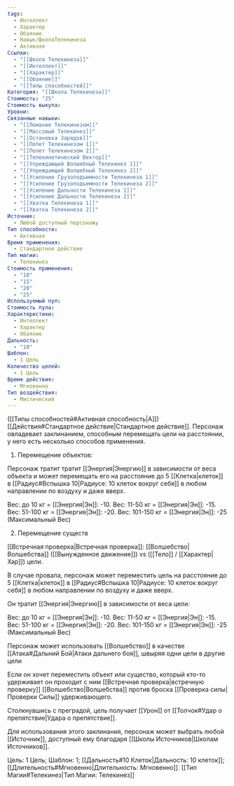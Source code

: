 ```yaml
---
tags:
  - Интеллект
  - Характер
  - Обаяние
  - Навык/ШколаТелекинеза
  - Активная
Ссылки:
  - "[[Школа Телекинеза]]"
  - "[[Интеллект]]"
  - "[[Характер]]"
  - "[[Обаяние]]"
  - "[[Типы способностей]]"
Категория: "[[Школа Телекинеза]]"
Стоимость: "25"
Стоимость выкупа: 
Уровни: 
Связанные навыки:
  - "[[Ломание Телекинезом]]"
  - "[[Массовый Телекинез]]"
  - "[[Остановка Зарядов]]"
  - "[[Полет Телекинезом 1]]"
  - "[[Полет Телекинезом 2]]"
  - "[[Телекинетический Вектор]]"
  - "[[Упреждающий Волшебный Телекинез 1]]"
  - "[[Упреждающий Волшебный Телекинез 2]]"
  - "[[Усиление Грузоподъемности Телекинеза 1]]"
  - "[[Усиление Грузоподъемности Телекинеза 2]]"
  - "[[Усиление Дальности Телекинеза 1]]"
  - "[[Усиление Дальности Телекинеза 2]]"
  - "[[Хватка Телекинеза 1]]"
  - "[[Хватка Телекинеза 2]]"
Источник:
  - Любой доступный персонажу
Тип способности:
  - Активная
Время применения:
  - Стандартное действие
Тип магии:
  - Телекинез
Стоимость применения:
  - "10"
  - "15"
  - "20"
  - "25"
Используемый пул: 
Стоимость пула: 
Характеристики:
  - Интеллект
  - Характер
  - Обаяние
Дальность:
  - "10"
Шаблон:
  - 1 Цель
Количество целей:
  - 1 Цель
Время действия:
  - Мгновенно
Тип воздействия:
  - Мистический
---
```

([[Типы способностей#Активная способность|А]]) [[Действия#Стандартное действие|Стандартное действие]]. Персонаж овладевает заклинанием, способным перемещать цели на расстоянии, у него есть несколько способов применения.

1. Перемещение объектов:

Персонаж тратит тратит [[Энергия|Энергию]] в зависимости от веса объекта и может перемещать его на расстояние до 5 [[Клетка|клеток]] в [[Радиус#Вспышка 10|Радиусе: 10 клеток вокруг себя]] в любом направлении по воздуху и даже вверх.

Вес: до 10 кг = [[Энергия|Эн]]: -10. 
Вес: 11-50 кг = [[Энергия|Эн]]: -15.
Вес: 51-100 кг =  [[Энергия|Эн]]: -20.
Вес: 101-150 кг = [[Энергия|Эн]]: -25 (Максимальный Вес)

2. Перемещение существ

 [[Встречная проверка|Встречная проверка]]: [[Волшебство|Волшебства]] ([[Вынужденное движение]]) vs ([[Тело]] / [[Характер|Хар]]) цели. 
 
В случае провала, персонаж может переместить цель на расстояние до 5 [[Клетка|клеток]] в [[Радиус#Вспышка 10|Радиусе: 10 клеток вокруг себя]] в любом направлении по воздуху и даже вверх. 

Он тратит [[Энергия|Энергию]] в зависимости от веса цели:

Вес: до 10 кг = [[Энергия|Эн]]: -10. 
Вес: 11-50 кг = [[Энергия|Эн]]: -15.
Вес: 51-100 кг =  [[Энергия|Эн]]: -20.
Вес: 101-150 кг = [[Энергия|Эн]]: -25 (Максимальный Вес)

Персонаж может использовать [[Волшебство]] в качестве [[Атака#Дальний Бой|Атаки дальнего боя]], швыряя одни цели в другие цели

Если он хочет переместить объект или существо, который кто-то удерживает он проходит с ним [[Встречная проверка|встречную проверку]] [[Волшебство|Волшебства]] против броска [[Проверка силы|Проверки Силы]] удерживающего. 

Столкнувшись с преградой, цель получает [[Урон]] от [[Толчок#Удар о препятствие|Удара о препятствие]].

Для использования этого заклинания, персонаж может выбрать любой [[Источник]], доступный ему благодаря [[Школы Источников|Школам Источников]]. 

Цель: 1 Цель; Шаблон: 1; [[Дальность#10 Клеток|Дальность: 10 клеток]]; [[Длительность#Мгновенно|Длительность: Мгновенно]]. [[Тип Магии#Телекинез|Тип Магии: Телекинез]]